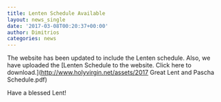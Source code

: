```yaml
---
title: Lenten Schedule Available
layout: news_single
date: '2017-03-08T00:20:37+00:00'
author: Dimitrios
categories: news
---
```

The website has been updated to include the Lenten schedule. Also, we have uploaded the [Lenten Schedule to the website. Click here to download.](http://www.holyvirgin.net/assets/2017 Great Lent and Pascha  Schedule.pdf)  

Have a blessed Lent!